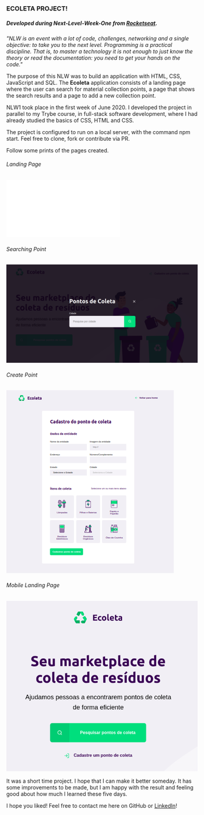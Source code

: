 ### ECOLETA PROJECT!

##### Developed during Next-Level-Week-One from [Rocketseat](https://rocketseat.com.br/).

*"NLW is an event with a lot of code, challenges, networking and a single objective: to take you to the next level. Programming is a practical discipline. That is, to master a technology it is not enough to just know the theory or read the documentation: you need to get your hands on the code."*

The purpose of this NLW was to build an application with HTML, CSS, JavaScript and SQL. The **Ecoleta** application consists of a landing page where the user can search for material collection points, a page that shows the search results and a page to add a new collection point.

NLW1 took place in the first week of June 2020. I developed the project in parallel to my Trybe course, in full-stack software development, where I had already studied the basics of CSS, HTML and CSS.

The project is configured to run on a local server, with the command npm start. Feel free to clone, fork or contribute via PR.

Follow some prints of the pages created.

###### Landing Page
![](/result/landing-page-view.pgn)

###### Searching Point
![](/result/searching-view.png)

###### Create Point
![](/result/create-point-view.png)

###### Mobile Landing Page
![](/result/mobile-landing-view.png)

It was a short time project. I hope that I can make it better someday. It has some improvements to be made, but I am happy with the result and feeling good about how much I learned these five days.

I hope you liked! Feel free to contact me here on GitHub or [LinkedIn](https://www.linkedin.com/in/renata-novais-de-castro-santos-b381b4116/)!